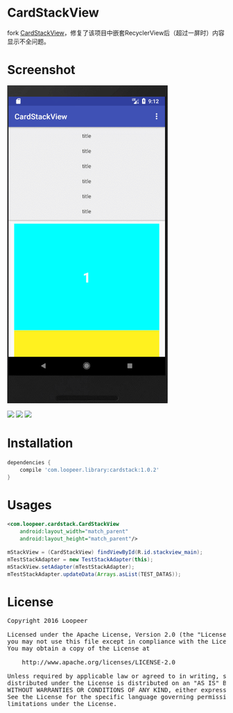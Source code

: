 # CardStackView
fork [CardStackView](https://github.com/loopeer/CardStackView)，修复了该项目中嵌套RecyclerView后（超过一屏时）内容显示不全问题。

Screenshot
====
![](/screenshot/screenshot4.gif)  

![](/screenshot/screenshot1.gif) ![](/screenshot/screenshot2.gif) ![](/screenshot/screenshot3.gif)   

Installation
====
```groovy
dependencies {
    compile 'com.loopeer.library:cardstack:1.0.2'
}
```

Usages
====
```xml
<com.loopeer.cardstack.CardStackView
    android:layout_width="match_parent"
    android:layout_height="match_parent"/>
```

```java
mStackView = (CardStackView) findViewById(R.id.stackview_main);
mTestStackAdapter = new TestStackAdapter(this);
mStackView.setAdapter(mTestStackAdapter);
mTestStackAdapter.updateData(Arrays.asList(TEST_DATAS));
```

License
====
<pre>
Copyright 2016 Loopeer

Licensed under the Apache License, Version 2.0 (the "License");
you may not use this file except in compliance with the License.
You may obtain a copy of the License at

    http://www.apache.org/licenses/LICENSE-2.0

Unless required by applicable law or agreed to in writing, software
distributed under the License is distributed on an "AS IS" BASIS,
WITHOUT WARRANTIES OR CONDITIONS OF ANY KIND, either express or implied.
See the License for the specific language governing permissions and
limitations under the License.
</pre>
